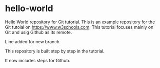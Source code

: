 # hello-world
Hello World repository for Git tutorial.
This is an example repository for the Git tutoial on https://www.w3schools.com.
This tutorial focuses mainly on Git and usig Github as its remote.

Line added for new branch.

This repository is built step by step in the tutorial.

It now includes steps for Github.
